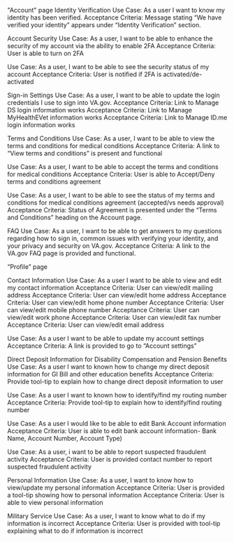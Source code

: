 

"Account" page
Identity Verification
Use Case: As a user I want to know my identity has been verified.
Acceptance Criteria: Message stating “We have verified your identity” appears under “Identity Verification” section.

Account Security
Use Case: As a user, I want to be able to enhance the security of my account via the ability to enable 2FA
Acceptance Criteria: User is able to turn on 2FA

Use Case: As a user, I want to be able to see the security status of my account
Acceptance Criteria: User is notified if 2FA is activated/de-activated

Sign-in Settings
Use Case: As a user, I want to be able to update the login credentials I use to sign into VA.gov.
Acceptance Criteria: Link to Manage DS login information works
Acceptance Criteria: Link to Manage MyHealthEVet information works
Acceptance Criteria: Link to Manage ID.me login information works

Terms and Conditions
Use Case: As a user, I want to be able to view the terms and conditions for medical conditions
Acceptance Criteria: A link to “View terms and conditions” is present and functional

Use Case: As a user, I want to be able to accept the terms and conditions for medical conditions
Acceptance Criteria: User is able to Accept/Deny terms and conditions agreement

Use Case: As a user, I want to be able to see the status of my terms and conditions for medical conditions agreement (accepted/vs needs approval)
Acceptance Criteria: Status of Agreement is presented under the “Terms and Conditions” heading on the Account page.

FAQ
Use Case: As a user, I want to be able to get answers to my questions regarding how to sign in, common issues with verifying your identity, and your privacy and security on VA.gov.
Acceptance Criteria: A link to the VA.gov FAQ page is provided and functional. 



“Profile” page

Contact Information
Use Case: As a user I want to be able to view and edit my contact information
Acceptance Criteria: User can view/edit mailing address
Acceptance Criteria: User can view/edit home address
Acceptance Criteria: User can view/edit home phone number
Acceptance Criteria: User can view/edit mobile phone number
Acceptance Criteria: User can view/edit work phone
Acceptance Criteria: User can view/edit fax number
Acceptance Criteria: User can view/edit email address

Use Case: As a user I want to be able to update my account settings
Acceptance Criteria: A link is provided to go to “Account settings”

Direct Deposit Information for Disability Compensation and Pension Benefits
Use Case: As a user I want to known how to change my direct deposit information for GI Bill and other education benefits
Acceptance Criteria: Provide tool-tip to explain how to change direct deposit information to user

Use Case: As a user I want to known how to identify/find my routing number
Acceptance Criteria: Provide tool-tip to explain how to identify/find routing number

Use Case: As a user I would like to be able to edit Bank Account information
Acceptance Criteria: User is able to edit bank account information- Bank Name, Account Number, Account Type)

Use Case: As a user, i want to be able to report suspected fraudulent activity
Acceptance Criteria: User is provided contact number to report suspected fraudulent activity

Personal Information
Use Case: As a user, I want to know how to view/update my personal information
Acceptance Criteria: User is provided a tool-tip showing how to personal information
Acceptance Criteria: User is able to view personal information

Military Service
Use Case: As a user, I want to know what to do if my information is incorrect
Acceptance Criteria: User is provided with tool-tip explaining what to do if information is incorrect

